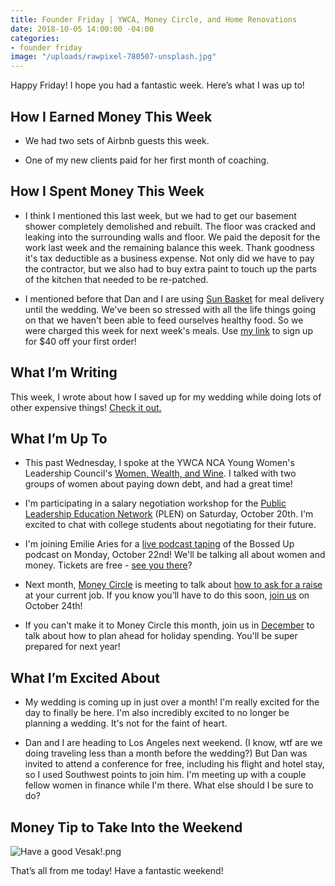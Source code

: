 ```yaml
---
title: Founder Friday | YWCA, Money Circle, and Home Renovations
date: 2018-10-05 14:00:00 -04:00
categories:
- founder friday
image: "/uploads/rawpixel-780507-unsplash.jpg"
---
```


Happy Friday! I hope you had a fantastic week. Here’s what I was up to!

## **How I Earned Money This Week**

* We had two sets of Airbnb guests this week.

* One of my new clients paid for her first month of coaching.

## **How I Spent Money This Week**

* I think I mentioned this last week, but we had to get our basement shower completely demolished and rebuilt. The floor was cracked and leaking into the surrounding walls and floor. We paid the deposit for the work last week and the remaining balance this week. Thank goodness it's tax deductible as a business expense. Not only did we have to pay the contractor, but we also had to buy extra paint to touch up the parts of the kitchen that needed to be re-patched.

* I mentioned before that Dan and I are using [Sun Basket](https://sunbasket.com/invite/Mary1915063) for meal delivery until the wedding. We've been so stressed with all the life things going on that we haven't been able to feed ourselves healthy food. So we were charged this week for next week's meals. Use [my link](https://sunbasket.com/invite/Mary1915063) to sign up for $40 off your first order!

## **What I’m Writing**

This week, I wrote about how I saved up for my wedding while doing lots of other expensive things! [Check it out.](https://www.maggiegermano.com/blog/how-i-saved-money-for-my-wedding-while-buying-a-house-and-quitting-my-job/)

## **What I’m Up To**

* This past Wednesday, I spoke at the YWCA NCA Young Women's Leadership Council's [Women, Wealth, and Wine](https://www.facebook.com/events/261331111177190/). I talked with two groups of women about paying down debt, and had a great time!

* I'm participating in a salary negotiation workshop for the [Public Leadership Education Network](https://plen.org/) (PLEN) on Saturday, October 20th. I'm excited to chat with college students about negotiating for their future.

* I'm joining Emilie Aries for a [live podcast taping](https://www.facebook.com/events/177486379757315/) of the Bossed Up podcast on Monday, October 22nd! We'll be talking all about women and money. Tickets are free - [see you there](https://www.facebook.com/events/177486379757315/)?

* Next month, [Money Circle](https://www.maggiegermano.com/moneycircle/) is meeting to talk about [how to ask for a raise](https://www.maggiegermano.com/events/how-to-ask-for-a-raise/) at your current job. If you know you’ll have to do this soon, [join us](https://www.eventbrite.com/e/money-circle-how-to-ask-for-a-raise-tickets-49618103082) on October 24th!

* If you can't make it to Money Circle this month, join us in [December](https://www.eventbrite.com/e/money-circle-how-to-plan-for-holiday-spending-tickets-50456857820) to talk about how to plan ahead for holiday spending. You'll be super prepared for next year!

## **What I’m Excited About**

* My wedding is coming up in just over a month! I'm really excited for the day to finally be here. I'm also incredibly excited to no longer be planning a wedding. It's not for the faint of heart. 

* Dan and I are heading to Los Angeles next weekend. (I know, wtf are we doing traveling less than a month before the wedding?) But Dan was invited to attend a conference for free, including his flight and hotel stay, so I used Southwest points to join him. I'm meeting up with a couple fellow women in finance while I'm there. What else should I be sure to do?

## **Money Tip to Take Into the Weekend**

![Have a good Vesak!.png](/uploads/Have%20a%20good%20Vesak!.png)

That’s all from me today! Have a fantastic weekend!